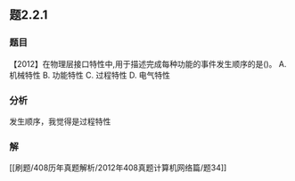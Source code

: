 ## 题2.2.1
### 题目
【2012】在物理层接口特性中,用于描述完成每种功能的事件发生顺序的是()。
A. 机械特性
B. 功能特性
C. 过程特性
D. 电气特性
### 分析
发生顺序，我觉得是过程特性
### 解
[[刷题/408历年真题解析/2012年408真题计算机网络篇/题34]]
